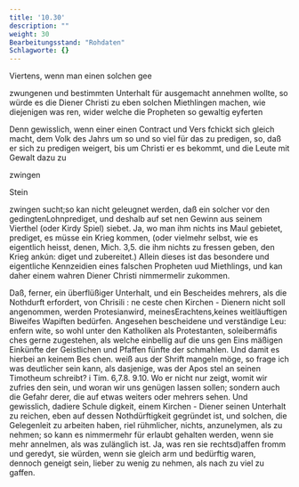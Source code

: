 ```yaml
---
title: '10.30'
description: ""
weight: 30
Bearbeitungsstand: "Rohdaten"
Schlagworte: {}
---
```

<!-- Seite 462 -->


Viertens, wenn man einen solchen gee

zwungenen und bestimmten Unterhalt für ausgemacht annehmen wollte, so würde es die Diener Christi zu eben solchen Miethlingen machen, wie diejenigen was ren, wider welche die Propheten so gewaltig eyferten

Denn gewisslich, wenn einer einen Contract und Vers fchickt sich gleich macht, dem Volk des Jahrs um so und so viel für das zu predigen, so, daß er sich zu predigen weigert, bis um Christi er es bekommt, und die Leute mit Gewalt dazu zu

zwingen

Stein
<!-- Seite 463 -->
zwingen sucht;so kan nicht geleugnet werden, daß ein solcher vor den gedingtenLohnprediget, und deshalb auf set nen Gewinn aus seinem Vierthel (oder Kirdy Spiel) siebet. Ja, wo man ihm nichts ins Maul gebietet, prediget, es müsse ein Krieg kommen, (oder vielmehr selbst, wie es eigentlich heisst, denen, Mich. 3,5. die ihm nichts zu fressen geben, den Krieg ankún: diget und zubereitet.) Allein dieses ist das besondere und eigentliche Kennzeidien eines falschen Propheten uud Miethlings, und kan daher einem wahren Diener Christi nimmermelir zukommen.

Daß, ferner, ein überflüßiger Unterhalt, und ein Bescheides mehrers, als die Nothdurft erfordert, von Chrisili
: ne ceste chen Kirchen - Dienern nicht soll angenommen, werden Protesianwird, meinesErachtens,keines weitläuftigen Biweifes Wapiften bedürfen. Angesehen bescheidene und verständige Leu: enfern wite, so wohl unter den Katholiken als Protestanten, soleibermáfis ches gerne zugestehen, als welche einbellig auf die uns gen Eins mäßigen Einkünfte der Geistlichen und Pfaffen fünfte der schmahlen. Und damit es hierbei an keinem Bes chen. weiß aus der Shrift mangeln möge, so frage ich was deutlicher sein kann, als dasjenige, was der Apos stel an seinen Timotheum schreibt? i Tim. 6,7.8. 9.10. Wo er nicht nur zeigt, womit wir zufries den sein, und woran wir uns genügen lassen sollen; sondern auch die Gefahr derer, die auf etwas weiters oder mehrers sehen. Und gewisslich, dadiere Schule digkeit, einem Kirchen - Diener seinen Unterhalt zu reichen, eben auf dessen Nothdürftigkeit gegründet ist, und solchen, die Gelegenleit zu arbeiten haben, riel rühmlicher, nichts, anzunelymen, als zu nehmen; so kann es nimmermehr für erlaubt gehalten werden, wenn sie mehr annelmen, als was zulänglich ist. Ja, was ren sie rechtsd)affen fromm und geredyt, sie würden, wenn sie gleich arm und bedürftig waren, dennoch geneigt sein, lieber zu wenig zu nehmen, als nach zu viel zu gaffen.

